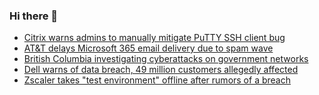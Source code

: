 ### Hi there 👋

<!--START_SECTION:feed-->
* [Citrix warns admins to manually mitigate PuTTY SSH client bug](https://www.bleepingcomputer.com/news/security/citrix-warns-admins-to-manually-mitigate-putty-ssh-client-bug/)
* [AT&T delays Microsoft 365 email delivery due to spam wave](https://www.bleepingcomputer.com/news/technology/att-delays-microsoft-365-email-delivery-due-to-spam-wave/)
* [British Columbia investigating cyberattacks on government networks](https://www.bleepingcomputer.com/news/security/british-columbia-investigating-cyberattacks-on-government-networks/)
* [Dell warns of data breach, 49 million customers allegedly affected](https://www.bleepingcomputer.com/news/security/dell-warns-of-data-breach-49-million-customers-allegedly-affected/)
* [Zscaler takes "test environment" offline after rumors of a breach](https://www.bleepingcomputer.com/news/security/zscaler-takes-test-environment-offline-after-rumors-of-a-breach/)
<!--END_SECTION:feed-->

<!--
**frankenk/frankenk** is a ✨ _special_ ✨ repository because its `README.md` (this file) appears on your GitHub profile.

Here are some ideas to get you started:

- 🔭 I’m currently working on ...
- 🌱 I’m currently learning ...
- 👯 I’m looking to collaborate on ...
- 🤔 I’m looking for help with ...
- 💬 Ask me about ...
- 📫 How to reach me: ...
- 😄 Pronouns: ...
- ⚡ Fun fact: ...
-->



